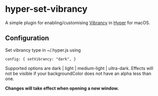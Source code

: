 # hyper-set-vibrancy

A simple plugin for enabling/customising [Vibrancy](https://developer.apple.com/design/human-interface-guidelines/macos/visual-design/translucency/) in [Hyper](https://hyper.is/) for macOS.

## Configuration

Set vibrancy type in ~/.hyper.js using 

`config: {
    setVibrancy: "dark",
} `

Supported options are dark | light | medium-light | ultra-dark.
Effects will not be visible if your backgroundColor does not have an alpha less than one. 

**Changes will take effect when opening a new window.**
